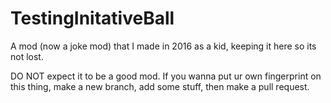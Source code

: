 # TestingInitativeBall
A mod (now a joke mod) that I made in 2016 as a kid, keeping it here so its not lost.

DO NOT expect it to be a good mod. If you wanna put ur own fingerprint on this thing, make a new branch, add some stuff, then make a pull request.
